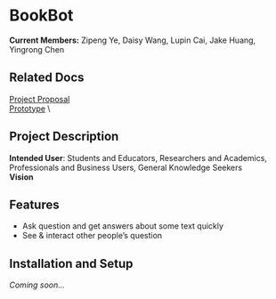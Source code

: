 # BookBot
**Current Members:** Zipeng Ye, Daisy Wang, Lupin Cai, Jake Huang, Yingrong Chen

## Related Docs

[Project Proposal](https://docs.google.com/presentation/d/1wmgdU4fvd9bXjya1XX0uYulyAaowAYtKBF-a_xRpinU/edit?usp=sharing) \
[Prototype](https://www.figma.com/file/1ilqhGSZbZ6eJEDCDqV45u/TEMP-(Copy)?type=design&node-id=0%3A1&mode=design&t=WJlE8nfwxkB05A8n-1) \
## Project Description
**Intended User**: Students and Educators, Researchers and Academics, Professionals and Business Users, General Knowledge Seekers \
**Vision**

## Features
- Ask question and get answers about some text quickly
- See & interact other people’s question

## Installation and Setup
_Coming soon..._ 